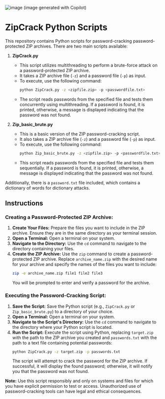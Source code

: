 ![image](https://github.com/Ravenneo/Caesar/assets/41577767/2e129d7b-6108-44ca-bcb8-51debf8c904f)
(image generated with Copilot)

# ZipCrack Python Scripts

This repository contains Python scripts for password-cracking password-protected ZIP archives. There are two main scripts available:

1. **ZipCrack.py**
    - This script utilizes multithreading to perform a brute-force attack on a password-protected ZIP archive.
    - It takes a ZIP archive file (`-z`) and a password file (`-p`) as input.
    - To execute, use the following command:
        ```bash
        python ZipCrack.py -z <zipfile.zip> -p <passwordfile.txt>
        ```
    - The script reads passwords from the specified file and tests them concurrently using multithreading. If a password is found, it is printed, otherwise, a message is displayed indicating that the password was not found.

2. **Zip_basic_brute.py**
    - This is a basic version of the ZIP password-cracking script.
    - It also takes a ZIP archive file (`-z`) and a password file (`-p`) as input.
    - To execute, use the following command:
        ```bash
        python Zip_basic_brute.py -z <zipfile.zip> -p <passwordfile.txt>
        ```
    - This script reads passwords from the specified file and tests them sequentially. If a password is found, it is printed, otherwise, a message is displayed indicating that the password was not found.

Additionally, there is a `password.txt` file included, which contains a dictionary of words for dictionary attacks.

## Instructions

### Creating a Password-Protected ZIP Archive:
1. **Create Your Files:** Prepare the files you want to include in the ZIP archive. Ensure they are in the same directory as your terminal session.
2. **Open a Terminal:** Open a terminal on your system.
3. **Navigate to the Directory:** Use the `cd` command to navigate to the directory containing your files.
4. **Create the ZIP Archive:** Use the `zip` command to create a password-protected ZIP archive. Replace `archive_name.zip` with the desired name for your archive and specify the names of the files you want to include:
    ```bash
    zip -e archive_name.zip file1 file2 file3
    ```
    You will be prompted to enter and verify a password for the archive.

### Executing the Password-Cracking Script:
1. **Save the Script:** Save the Python script (e.g., `ZipCrack.py` or `Zip_basic_brute.py`) to a directory of your choice.
2. **Open a Terminal:** Open a terminal on your system.
3. **Navigate to the Script's Directory:** Use the `cd` command to navigate to the directory where your Python script is located.
4. **Run the Script:** Execute the script using Python, replacing `target.zip` with the path to the ZIP archive you created and `passwords.txt` with the path to a text file containing potential passwords:
    ```bash
    python ZipCrack.py -z target.zip -p passwords.txt
    ```
    The script will attempt to crack the password for the ZIP archive. If successful, it will display the found password; otherwise, it will notify you that the password was not found.

**Note:** Use this script responsibly and only on systems and files for which you have explicit permission to test or access. Unauthorized use of password-cracking tools can have legal and ethical consequences.
